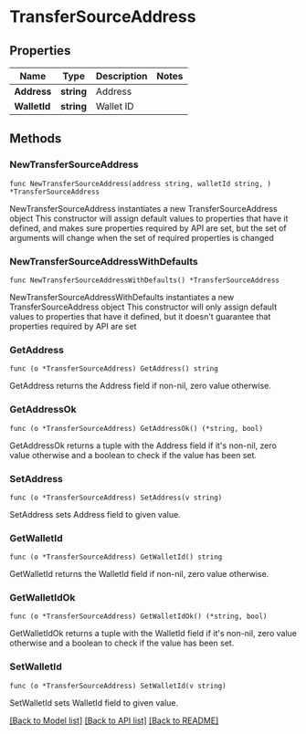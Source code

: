 # TransferSourceAddress

## Properties

Name | Type | Description | Notes
------------ | ------------- | ------------- | -------------
**Address** | **string** | Address | 
**WalletId** | **string** | Wallet ID | 

## Methods

### NewTransferSourceAddress

`func NewTransferSourceAddress(address string, walletId string, ) *TransferSourceAddress`

NewTransferSourceAddress instantiates a new TransferSourceAddress object
This constructor will assign default values to properties that have it defined,
and makes sure properties required by API are set, but the set of arguments
will change when the set of required properties is changed

### NewTransferSourceAddressWithDefaults

`func NewTransferSourceAddressWithDefaults() *TransferSourceAddress`

NewTransferSourceAddressWithDefaults instantiates a new TransferSourceAddress object
This constructor will only assign default values to properties that have it defined,
but it doesn't guarantee that properties required by API are set

### GetAddress

`func (o *TransferSourceAddress) GetAddress() string`

GetAddress returns the Address field if non-nil, zero value otherwise.

### GetAddressOk

`func (o *TransferSourceAddress) GetAddressOk() (*string, bool)`

GetAddressOk returns a tuple with the Address field if it's non-nil, zero value otherwise
and a boolean to check if the value has been set.

### SetAddress

`func (o *TransferSourceAddress) SetAddress(v string)`

SetAddress sets Address field to given value.


### GetWalletId

`func (o *TransferSourceAddress) GetWalletId() string`

GetWalletId returns the WalletId field if non-nil, zero value otherwise.

### GetWalletIdOk

`func (o *TransferSourceAddress) GetWalletIdOk() (*string, bool)`

GetWalletIdOk returns a tuple with the WalletId field if it's non-nil, zero value otherwise
and a boolean to check if the value has been set.

### SetWalletId

`func (o *TransferSourceAddress) SetWalletId(v string)`

SetWalletId sets WalletId field to given value.



[[Back to Model list]](../README.md#documentation-for-models) [[Back to API list]](../README.md#documentation-for-api-endpoints) [[Back to README]](../README.md)


